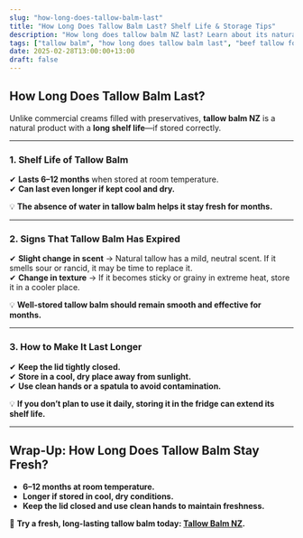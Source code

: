 ```yaml
---
slug: "how-long-does-tallow-balm-last"
title: "How Long Does Tallow Balm Last? Shelf Life & Storage Tips"
description: "How long does tallow balm NZ last? Learn about its natural shelf life and how to keep it fresh for as long as possible."
tags: ["tallow balm", "how long does tallow balm last", "beef tallow for skin NZ"]
date: 2025-02-28T13:00:00+13:00
draft: false
---
```


## How Long Does Tallow Balm Last?  

Unlike commercial creams filled with preservatives, **tallow balm NZ** is a natural product with a **long shelf life**—if stored correctly.  

---

### **1. Shelf Life of Tallow Balm**  

✔ **Lasts 6–12 months** when stored at room temperature.  
✔ **Can last even longer if kept cool and dry.**  

💡 **The absence of water in tallow balm helps it stay fresh for months.**  

---

### **2. Signs That Tallow Balm Has Expired**  

✔ **Slight change in scent** → Natural tallow has a mild, neutral scent. If it smells sour or rancid, it may be time to replace it.  
✔ **Change in texture** → If it becomes sticky or grainy in extreme heat, store it in a cooler place.  

💡 **Well-stored tallow balm should remain smooth and effective for months.**  

---

### **3. How to Make It Last Longer**  

✔ **Keep the lid tightly closed.**  
✔ **Store in a cool, dry place away from sunlight.**  
✔ **Use clean hands or a spatula to avoid contamination.**  

💡 **If you don’t plan to use it daily, storing it in the fridge can extend its shelf life.**  

---

## **Wrap-Up: How Long Does Tallow Balm Stay Fresh?**  

- **6–12 months at room temperature.**  
- **Longer if stored in cool, dry conditions.**  
- **Keep the lid closed and use clean hands to maintain freshness.**  

🔗 **Try a fresh, long-lasting tallow balm today: [Tallow Balm NZ](https://primalpantry.co.nz/shop/products/tallow-skin/).**

